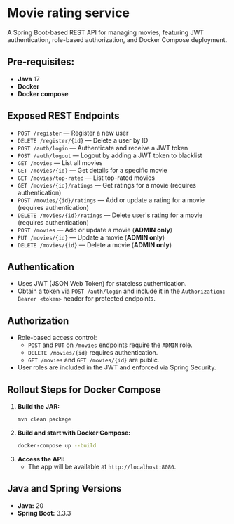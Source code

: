 # Movie rating service

A Spring Boot-based REST API for managing movies, featuring JWT authentication, role-based authorization, and Docker Compose deployment.

## Pre-requisites:

- **Java** 17
- **Docker**
- **Docker compose**
  
## Exposed REST Endpoints

- `POST /register` — Register a new user
- `DELETE /register/{id}` — Delete a user by ID
- `POST /auth/login` — Authenticate and receive a JWT token
- `POST /auth/logout` — Logout by adding a JWT token to blacklist
- `GET /movies` — List all movies
- `GET /movies/{id}` — Get details for a specific movie
- `GET /movies/top-rated` — List top-rated movies
- `GET /movies/{id}/ratings` — Get ratings for a movie (requires authentication)
- `POST /movies/{id}/ratings` — Add or update a rating for a movie (requires authentication)
- `DELETE /movies/{id}/ratings` — Delete user's rating for a movie (requires authentication)
- `POST /movies` — Add or update a movie (**ADMIN only**)
- `PUT /movies/{id}` — Update a movie (**ADMIN only**)
- `DELETE /movies/{id}` — Delete a movie (**ADMIN only**)

## Authentication

- Uses JWT (JSON Web Token) for stateless authentication.
- Obtain a token via `POST /auth/login` and include it in the `Authorization: Bearer <token>` header for protected endpoints.

## Authorization

- Role-based access control:
  - `POST` and `PUT` on `/movies` endpoints require the `ADMIN` role.
  - `DELETE /movies/{id}` requires authentication.
  - `GET /movies` and `GET /movies/{id}` are public.
- User roles are included in the JWT and enforced via Spring Security.

## Rollout Steps for Docker Compose

1. **Build the JAR:**
   ```sh
   mvn clean package
   ```
2. **Build and start with Docker Compose:**
   ```sh
   docker-compose up --build
   ```
3. **Access the API:**
   - The app will be available at `http://localhost:8080`.

## Java and Spring Versions

- **Java:** 20
- **Spring Boot:** 3.3.3
